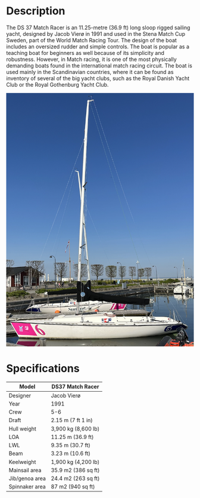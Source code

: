 # Description

The DS 37 Match Racer is an 11.25-metre (36.9 ft) long sloop rigged sailing
yacht, designed by Jacob Vierø in 1991 and used in the Stena Match Cup Sweden,
part of the World Match Racing Tour. The design of the boat includes an
oversized rudder and simple controls. The boat is popular as a teaching boat
for beginners as well because of its simplicity and robustness. However, in
Match racing, it is one of the most physically demanding boats found in the
international match racing circuit. The boat is used mainly in the Scandinavian
countries, where it can be found as inventory of several of the big yacht
clubs, such as the Royal Danish Yacht Club or the Royal Gothenburg Yacht Club.

![KDY DS37 #6 in Skovshoved Havn](img/ds37_6.png)

# Specifications

| Model | DS37 Match Racer |
| --- | --- |
| Designer | Jacob Vierø |
| Year | 1991 |
| Crew | 5-6 |
| Draft | 2.15 m (7 ft 1 in) |
| Hull weight | 3,900 kg (8,600 lb) |
| LOA | 11.25 m (36.9 ft) |
| LWL | 9.35 m (30.7 ft) |
| Beam | 3.23 m (10.6 ft) |
| Keelweight | 1,900 kg (4,200 lb) |
| Mainsail area | 35.9 m2 (386 sq ft) |
| Jib/genoa area | 24.4 m2 (263 sq ft) |
| Spinnaker area | 87 m2 (940 sq ft) |
